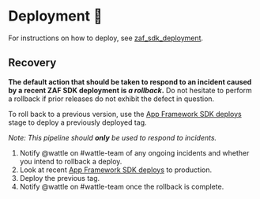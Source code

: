 # Deployment 🚀

For instructions on how to deploy, see [zaf_sdk_deployment](https://github.com/zendesk/zaf_sdk_deployment).

## Recovery

**The default action that should be taken to respond to an incident caused by a recent ZAF SDK deployment is _a rollback_.** Do not hesitate to perform a rollback if prior releases do not exhibit the defect in question.

To roll back to a previous version, use the [App Framework SDK deploys](https://samson.zende.sk/projects/zendesk_app_framework_sdk/stages/static-assets-switch-major) stage to deploy a previously deployed tag.

_Note: This pipeline should **only** be used to respond to incidents._

1. Notify @wattle on #wattle-team of any ongoing incidents and whether you intend to rollback a deploy.
1. Look at recent [App Framework SDK deploys](https://samson.zende.sk/projects/zendesk_app_framework_sdk/stages/static-assets-switch-major) to production.
1. Deploy the previous tag.
1. Notify @wattle on #wattle-team once the rollback is complete.
